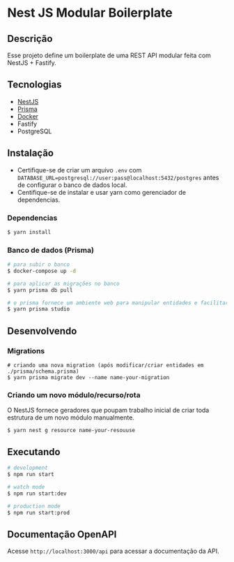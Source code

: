 # Nest JS Modular Boilerplate

## Descrição

Esse projeto define um boilerplate de uma REST API modular feita com NestJS + Fastify.

## Tecnologias
- [NestJS](https://docs.nestjs.com/)
- [Prisma](https://www.prisma.io/docs)
- [Docker](https://docs.docker.com/)
- Fastify
- PostgreSQL

## Instalação
- Certifique-se de criar um arquivo `.env` com `DATABASE_URL=postgresql://user:pass@localhost:5432/postgres` antes de configurar o banco de dados local.
- Centifique-se de instalar e usar yarn como gerenciador de dependencias.
### Dependencias
```bash
$ yarn install
```
### Banco de dados (Prisma)
```bash
# para subir o banco
$ docker-compose up -d

# para aplicar as migrações no banco
$ yarn prisma db pull

# o prisma fornece um ambiente web para manipular entidades e facilitar o desenvolvimento, execute o comando abaixo para abrir
$ yarn prisma studio
```

## Desenvolvendo
### Migrations
```shell
# criando uma nova migration (após modificar/criar entidades em ./prisma/schema.prisma)
$ yarn prisma migrate dev --name name-your-migration
```

### Criando um novo módulo/recurso/rota
O NestJS fornece geradores que poupam trabalho inicial de criar toda estrutura de um novo módulo manualmente.
```shell
$ yarn nest g resource name-your-resouuse
```

## Executando

```bash
# development
$ npm run start

# watch mode
$ npm run start:dev

# production mode
$ npm run start:prod
```

## Documentação OpenAPI
Acesse `http://localhost:3000/api` para acessar a documentação da API.
